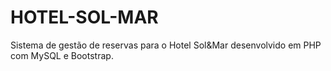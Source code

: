# HOTEL-SOL-MAR
Sistema de gestão de reservas para o Hotel Sol&Mar desenvolvido em PHP com MySQL e Bootstrap.
